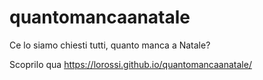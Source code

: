 # quantomancaanatale
Ce lo siamo chiesti tutti, quanto manca a Natale?

Scoprilo qua https://lorossi.github.io/quantomancaanatale/
